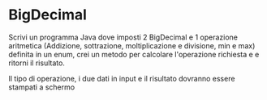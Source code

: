 # BigDecimal
Scrivi un programma Java dove imposti 2 BigDecimal e 1 operazione aritmetica (Addizione, sottrazione, moltiplicazione e divisione, min e max) definita in un enum,
crei un metodo per calcolare l'operazione richiesta e e ritorni il risultato.

Il tipo di operazione, i due dati in input e il risultato dovranno essere stampati a schermo
